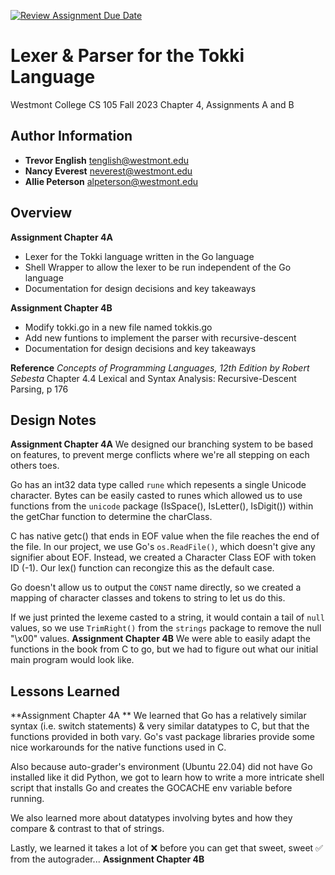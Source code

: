 [![Review Assignment Due Date](https://classroom.github.com/assets/deadline-readme-button-24ddc0f5d75046c5622901739e7c5dd533143b0c8e959d652212380cedb1ea36.svg)](https://classroom.github.com/a/a2fQs4QM)
# Lexer & Parser for the Tokki Language
Westmont College CS 105 Fall 2023
Chapter 4, Assignments A and B

## Author Information
- **Trevor English** tenglish@westmont.edu
- **Nancy Everest** neverest@westmont.edu
- **Allie Peterson** alpeterson@westmont.edu

## Overview
**Assignment Chapter 4A**
- Lexer for the Tokki language written in the Go language
- Shell Wrapper to allow the lexer to be run independent of the Go language
- Documentation for design decisions and key takeaways

**Assignment Chapter 4B**
- Modify tokki.go in a new file named tokkis.go
- Add new funtions to implement the parser with recursive-descent
- Documentation for design decisions and key takeaways

**Reference**
*Concepts of Programming Languages, 12th Edition by Robert Sebesta*
    Chapter 4.4 Lexical and Syntax Analysis: Recursive-Descent Parsing, p 176

## Design Notes
**Assignment Chapter 4A**
We designed our branching system to be based on features, to prevent merge conflicts where we're all stepping on each others toes.

Go has an int32 data type called `rune` which repesents a single Unicode character. Bytes can be easily casted to runes which allowed us to use functions from the `unicode` package (IsSpace(), IsLetter(), IsDigit()) within the getChar function to determine the charClass.

C has native getc() that ends in EOF value when the file reaches the end of the file. In our project, we use Go's `os.ReadFile()`, which doesn't give any signifier about EOF. Instead, we created a Character Class EOF with token ID (-1). Our lex() function can recongize this as the default case.

Go doesn't allow us to output the `CONST` name directly, so we created a mapping of character classes and tokens to string to let us do this.

If we just printed the lexeme casted to a string, it would contain a tail of `null` values, so we use `TrimRight()` from the `strings` package to remove the null "\x00" values.
**Assignment Chapter 4B**
We were able to easily adapt the functions in the book from C to go, but we had to figure out what our initial main program would look like. 


## Lessons Learned
**Assignment Chapter 4A **
We learned that Go has a relatively similar syntax (i.e. switch statements) & very similar datatypes to C, but that the functions provided in both vary. Go's vast package libraries provide some nice workarounds for the native functions used in C.

Also because auto-grader's environment (Ubuntu 22.04) did not have Go installed like it did Python, we got to learn how to write a more intricate shell script that installs Go and creates the GOCACHE env variable before running.

We also learned more about datatypes involving bytes and how they compare & contrast to that of strings.

Lastly, we learned it takes a lot of ❌ before you can get that sweet, sweet ✅ from the autograder...
**Assignment Chapter 4B**
